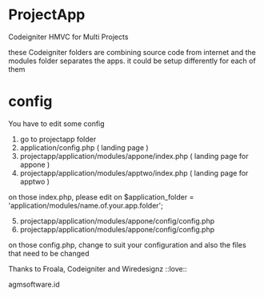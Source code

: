 # ProjectApp
Codeigniter HMVC for Multi Projects

these Codeigniter folders are combining source code from internet and
the modules folder separates the apps. it could be setup differently for each of them

# config
You have to edit some config

1. go to projectapp folder
2. application/config.php ( landing page )
3. projectapp/application/modules/appone/index.php ( landing page for appone )
4. projectapp/application/modules/apptwo/index.php ( landing page for apptwo )

on those index.php, please edit on $application_folder = 'application/modules/name.of.your.app.folder';

5. projectapp/application/modules/appone/config/config.php
6. projectapp/application/modules/appone/config/config.php

on those config.php, change to suit your configuration and also the files that need to be changed

Thanks to Froala, Codeigniter and Wiredesignz ::love::

agmsoftware.id
